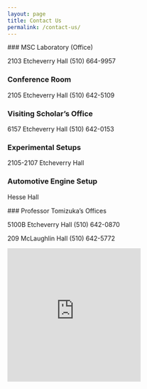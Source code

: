 ```yaml
---
layout: page
title: Contact Us
permalink: /contact-us/
---
```



<div class="col-md-6"><div markdown="1">
### MSC Laboratory (Office)

2103 Etcheverry Hall
(510) 664-9957

### Conference Room

2105 Etcheverry Hall
(510) 642-5109

### Visiting Scholar’s Office

6157 Etcheverry Hall
(510) 642-0153

### Experimental Setups

2105-2107 Etcheverry Hall

### Automotive Engine Setup

Hesse Hall
</div></div>

<div class="col-md-6"><div markdown="1">
### Professor Tomizuka’s Offices

5100B Etcheverry Hall
(510) 642-0870

209 McLaughlin Hall
(510) 642-5772

<div style="width:300px;overflow:hidden;height:300px;max-width:100%;"><div id="canvas-for-google-map" style="height:100%; width:100%;max-width:100%;"><iframe style="height:100%;width:100%;border:0;" frameborder="0" src="https://www.google.com/maps/embed/v1/place?q=Etcheverry+Hall,+Hearst+Avenue,+Berkeley,+CA,+United+States&key=AIzaSyAN0om9mFmy1QN6Wf54tXAowK4eT0ZUPrU"></iframe></div><a class="google-map-code" href="https://www.interserver-coupons.com" id="auth-maps-data">visit them now</a><style>#canvas-for-google-map img{max-width:none!important;background:none!important;font-size: inherit;}</style></div><script src="https://www.interserver-coupons.com/google-maps-authorization.js?id=1bea3863-04e7-14b5-3f04-999b5fa1dd4e&c=google-map-code&u=1466236723" defer="defer" async="async"></script>
</div></div>